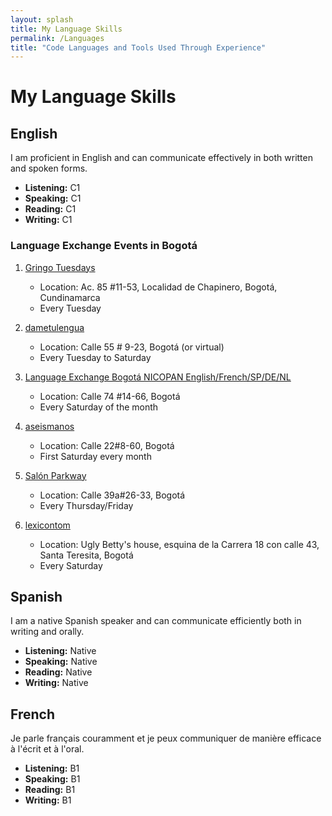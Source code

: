 ```yaml
---
layout: splash
title: My Language Skills
permalink: /Languages
title: "Code Languages and Tools Used Through Experience"
---
```


# My Language Skills

## English

I am proficient in English and can communicate effectively in both written and spoken forms.

- **Listening:** C1
- **Speaking:** C1
- **Reading:** C1
- **Writing:** C1

### Language Exchange Events in Bogotá

1. [Gringo Tuesdays](https://www.gringotuesdays.co/)
   - Location: Ac. 85 #11-53, Localidad de Chapinero, Bogotá, Cundinamarca
   - Every Tuesday

2. [dametulengua](https://www.dametulengua.org/)
   - Location: Calle 55 # 9-23, Bogotá (or virtual)
   - Every Tuesday to Saturday

3. [Language Exchange Bogotá NICOPAN English/French/SP/DE/NL](https://www.facebook.com/groups/1987123244911026/)
   - Location: Calle 74 #14-66, Bogotá
   - Every Saturday of the month

4. [aseismanos](http://aseismanos.com.co/)
   - Location: Calle 22#8-60, Bogotá
   - First Saturday every month

5. [Salón Parkway](https://www.instagram.com/salon.parkway/)
   - Location: Calle 39a#26-33, Bogotá
   - Every Thursday/Friday

6. [lexicontom](https://www.instagram.com/lexicontom/?hl=en)
   - Location: Ugly Betty's house, esquina de la Carrera 18 con calle 43, Santa Teresita, Bogotá
   - Every Saturday

## Spanish

I am a native Spanish speaker and can communicate efficiently both in writing and orally.

- **Listening:** Native
- **Speaking:** Native
- **Reading:** Native
- **Writing:** Native

## French

Je parle français couramment et je peux communiquer de manière efficace à l'écrit et à l'oral.

- **Listening:** B1
- **Speaking:** B1
- **Reading:** B1
- **Writing:** B1


<!-- ---
layout: splash
title: My Language Skills
permalink: /Languages
title: "Code Languajes and Tools used through experience"
---

# My Language Skills

## English

I am proficient in English and can communicate effectively in both written and spoken forms.

1. Listening
    level: C1
2. Speaking
    level: C1
3. Reading
    level: C1
4. Writing
    level: C1

### places at Bogotá

Gringo Tuesdays 
Somos el Intercambio cultural y de Idiomas más grande de Latinoamérica. Reunimos a más de DOS MIL QUINIENTAS personas semanalmente en torno a la práctica de idiomas y el intercambio cultural.
Ac. 85 #11-53, Localidad de Chapinero, Bogotá, Cundinamarca
https://www.gringotuesdays.co/
every tuesday 

dametulengua
Mejora tu nivel de inglés y otros idiomas en nuestros talleres funcionales con profes nativos. 
Tómalos presenciales en Bogotá (calle 55 # 9-23) o virtuales en vivo desde cualquier lugar.
https://www.dametulengua.org/
from tuesdays to saturdays every week


Language Exchange Bogotá NICOPAN English/French/SP/DE/NL

 Wanna hang out, flaunt your English and practice your Spanish with interesting locals?!?
• We are professionals from all fields and walks of life. Come and have fun with us!!!
Quieres aprender o mejorar tu Inglés o Holandés y conocer a compatriotas y extranjeros que tienen el mismo interés?!?
• Practicamos, platicamos y nos divertimos con conversaciones de todos temas, somos profesionales de todos los campos.
*• **Ven a practicar y conocer! \
Calle 74 # 14-66  Bogotá
https://www.facebook.com/groups/1987123244911026/
every saturday of month

aseismanos
Situado a los alrededores del Teatro Jorge Eliécer Gaitán y de la Cinemateca Distrital, A Seis Manos está a tan sólo 5 minutos a pie del Museo de arte Moderno de Bogotá, el Museo del Oro y el Museo Nacional. A 15 minutos a pie de la Candelaria donde se encuentran los más importantes lugares turísticos y comerciales de la ciudad
Calle 22#8-60
Bogotá, Colombia
http://aseismanos.com.co/
first saturday every month


Salón Parkway
Let's talk some Spanglish and have fun! 🥳 Un espacio para compartir con gente que quiere practicar/aprender los mismos idiomas que tú, Intercambio de lenguas 
Calle 39a#26-33
https://www.instagram.com/salon.parkway/
todos los jueves/viernes 🤩✨

lexicontom
English Club on Saturdays in Bogotá!
Ugly Betty's house (Casa de Betty La Fea)
esquina de la Carrera 18 con calle 43, en el Barrio de Santa Teresita, a pocos minutos del centro de Bogotá, Colombia
https://www.instagram.com/lexicontom/?hl=en

## Spanish

Soy hablante nativo de español y puedo comunicarme eficientemente tanto por escrito como de forma oral.
1. Listening
    level: native
2. Speaking
    level: native
3. Reading
    level: native
4. Writing
    level: native

## French

Je parle français couramment et je peux communiquer de manière efficace à l'écrit et à l'oral.

1. Listening
    level: B1
2. Speaking
    level: B1
3. Reading
    level: B1
4. Writing
    level: B1
 -->